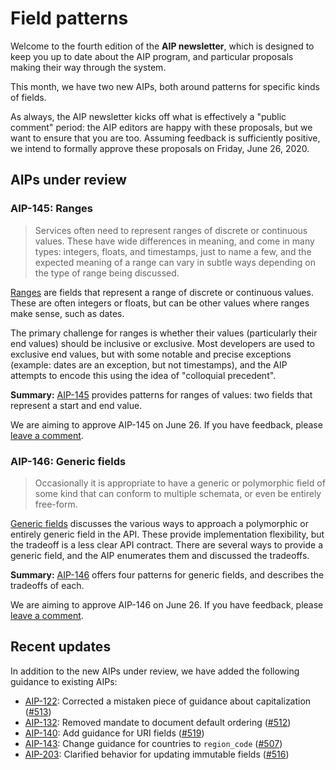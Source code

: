 # Field patterns

Welcome to the fourth edition of the **AIP newsletter**, which is designed to
keep you up to date about the AIP program, and particular proposals making
their way through the system.

This month, we have two new AIPs, both around patterns for specific kinds of
fields.

As always, the AIP newsletter kicks off what is effectively a "public comment"
period: the AIP editors are happy with these proposals, but we want to ensure
that you are too. Assuming feedback is sufficiently positive, we intend to
formally approve these proposals on Friday, June 26, 2020.

## AIPs under review

### AIP-145: Ranges

> Services often need to represent ranges of discrete or continuous values.
> These have wide differences in meaning, and come in many types: integers,
> floats, and timestamps, just to name a few, and the expected meaning of a
> range can vary in subtle ways depending on the type of range being discussed.

[Ranges][aip-145] are fields that represent a range of discrete or continuous
values. These are often integers or floats, but can be other values where
ranges make sense, such as dates.

The primary challenge for ranges is whether their values (particularly their
end values) should be inclusive or exclusive. Most developers are used to
exclusive end values, but with some notable and precise exceptions (example:
dates are an exception, but not timestamps), and the AIP attempts to encode
this using the idea of "colloquial precedent".

**Summary:** [AIP-145][] provides patterns for ranges of values: two fields
that represent a start and end value.

We are aiming to approve AIP-145 on June 26. If you have feedback, please
[leave a comment](https://github.com/aip-dev/google.aip.dev/pull/523).

[aip-145]: ../145

### AIP-146: Generic fields

> Occasionally it is appropriate to have a generic or polymorphic field of some
> kind that can conform to multiple schemata, or even be entirely free-form.

[Generic fields][aip-146] discusses the various ways to approach a polymorphic
or entirely generic field in the API. These provide implementation flexibility,
but the tradeoff is a less clear API contract. There are several ways to
provide a generic field, and the AIP enumerates them and discussed the
tradeoffs.

**Summary:** [AIP-146][] offers four patterns for generic fields, and describes
the tradeoffs of each.

We are aiming to approve AIP-146 on June 26. If you have feedback, please
[leave a comment](https://github.com/aip-dev/google.aip.dev/pull/524).

[aip-146]: ../146

## Recent updates

In addition to the new AIPs under review, we have added the following guidance
to existing AIPs:

- [AIP-122](../122): Corrected a mistaken piece of guidance about
  capitalization ([#513](https://github.com/aip-dev/google.aip.dev/pull/513))
- [AIP-132](../132): Removed mandate to document default ordering
  ([#512](https://github.com/aip-dev/google.aip.dev/pull/512))
- [AIP-140](../140): Add guidance for URI fields
  ([#519](https://github.com/aip-dev/google.aip.dev/pull/519))
- [AIP-143](../143): Change guidance for countries to `region_code`
  ([#507](https://github.com/aip-dev/google.aip.dev/pull/507))
- [AIP-203](../203): Clarified behavior for updating immutable fields
  ([#516](https://github.com/aip-dev/google.aip.dev/pull/516))
